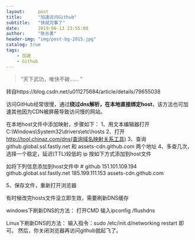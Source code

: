```yaml
---
layout:     post
title:      "加速访问Github"
subtitle:   "快就完事了"
date:       2019-06-13 23:55:00
author:     "陈志勇"
header-img: "img/post-bg-2015.jpg"
catalog: true
tags:
    - 加速
    - Github
---
```


> “天下武功，唯快不破...... ”

转自https://blog.csdn.net/u011275684/article/details/79655038

访问GitHub经常很慢，通过**绕过dns解析，在本地直接绑定host**，该方法也可加速其他因为CDN被屏蔽导致访问慢的网站。 

在本地host文件中添加映射，步骤如下：
1、用文本编辑器打开C:\Windows\System32\drivers\etc\hosts
2、打开 http://tool.chinaz.com/dns(查询域名映射关系工具)
3、查询 github.global.ssl.fastly.net 和 assets-cdn.github.com 两个地址
4、多查几次，选择一个稳定，延迟(TTL)较低的 ip 按如下方式添加到host文件 

如将下列信息添加到host文件中
\# github
151.101.109.194  github.global.ssl.fastly.net
185.199.111.153 assets-cdn.github.com

5、保存文件，重新打开浏览器

有时候改完hosts文件没立即生效，需要刷新DNS缓存

windows下刷新DNS的方法：
打开CMD
输入ipconfig /flushdns

Linux下刷新DNS的方法：
输入指令：sudo /etc/init.d/networking restart 即可。
然后，你关闭浏览器再访问github就起飞了。





